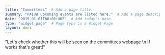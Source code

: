 ```yaml
---
title: "Committees"  # Add a page title.
summary: "PAIUB upcoming events are listed here."  # Add a page description.
date: "2019-01-01T00:00:00Z"  # Add today's date.
type: "widget_page"  # Page type is a Widget Page
layout: docs
---
```


"Let's check whether this will be seen on the committees webpage \n
If works that's great!"
